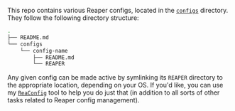 This repo contains various Reaper configs, located in the [`configs`](./configs/) directory. They follow the following directory structure:

```bash
.
├── README.md
└── configs
    └── config-name
        ├── README.md
        └── REAPER
```

Any given config can be made active by symlinking its `REAPER` directory to the appropriate location, depending on your OS. If you'd like, you can use my [`ReaConfig`](https://github.com/rewgs/reaconfig) tool to help you do just that (in addition to all sorts of other tasks related to Reaper config management).
